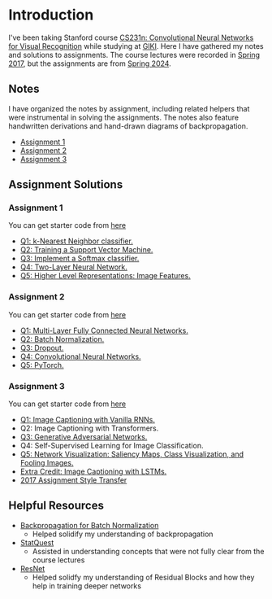 # Introduction

I've been taking Stanford course [CS231n: Convolutional Neural Networks for Visual Recognition](https://cs231n.stanford.edu/) while studying at [GIKI](https://giki.edu.pk/). Here I have gathered my notes and solutions to assignments. The course lectures were recorded in [Spring 2017](https://www.youtube.com/playlist?list=PLC1qU-LWwrF64f4QKQT-Vg5Wr4qEE1Zxk), but the assignments are from [Spring 2024](https://cs231n.stanford.edu/assignments.html). 

## Notes
I have organized the notes by assignment, including related helpers that were instrumental in solving the assignments. The notes also feature handwritten derivations and hand-drawn diagrams of backpropagation.

- [Assignment 1](https://github.com/abdullahejazjanjua/cs231n/tree/main/assignment1/assignment1_lecture_wise_notes)
- [Assignment 2](https://github.com/abdullahejazjanjua/cs231n/tree/main/assignment2/assignment_wise_notes)
- [Assignment 3](https://github.com/abdullahejazjanjua/cs231n/tree/main/assignment3/assignment_wise_notes)

## Assignment Solutions

### Assignment 1
You can get starter code from [here](https://cs231n.github.io/assignments2024/assignment1/)
- [Q1: k-Nearest Neighbor classifier.](https://github.com/abdullahejazjanjua/cs231n/blob/main/assignment1/knn.ipynb) 
- [Q2: Training a Support Vector Machine.](https://github.com/abdullahejazjanjua/cs231n/blob/main/assignment1/svm.ipynb) 
- [Q3: Implement a Softmax classifier.](https://github.com/abdullahejazjanjua/cs231n/blob/main/assignment1/softmax.ipynb)
- [Q4: Two-Layer Neural Network.](https://github.com/abdullahejazjanjua/cs231n/blob/main/assignment1/two_layer_net.ipynb) 
- [Q5: Higher Level Representations: Image Features.](https://github.com/abdullahejazjanjua/cs231n/blob/main/assignment1/features.ipynb)

### Assignment 2
You can get starter code from [here](https://cs231n.github.io/assignments2024/assignment2/)

- [Q1: Multi-Layer Fully Connected Neural Networks.](https://github.com/abdullahejazjanjua/cs231n/blob/main/assignment2/FullyConnectedNets.ipynb)
- [Q2: Batch Normalization.](https://github.com/abdullahejazjanjua/cs231n/blob/main/assignment2/BatchNormalization.ipynb)
- [Q3: Dropout.](https://github.com/abdullahejazjanjua/cs231n/blob/main/assignment2/Dropout.ipynb)
- [Q4: Convolutional Neural Networks.](https://github.com/abdullahejazjanjua/cs231n/blob/main/assignment2/ConvolutionalNetworks.ipynb)
- [Q5: PyTorch.](https://github.com/abdullahejazjanjua/cs231n/blob/main/assignment2/PyTorch.ipynb)

### Assignment 3

You can get starter code from [here](https://cs231n.github.io/assignments2024/assignment3/)


- [Q1: Image Captioning with Vanilla RNNs.]()
- Q2: Image Captioning with Transformers.
- [Q3: Generative Adversarial Networks.]()
- Q4: Self-Supervised Learning for Image Classification.
- [Q5: Network Visualization: Saliency Maps, Class Visualization, and Fooling Images.]()
- [Extra Credit: Image Captioning with LSTMs.]()
- [2017 Assignment Style Transfer](https://github.com/abdullahejazjanjua/cs231n/blob/main/assignment3_2017/StyleTransfer-PyTorch.ipynb)
    
## Helpful Resources

- [Backpropagation for Batch Normalization](https://kratzert.github.io/2016/02/12/understanding-the-gradient-flow-through-the-batch-normalization-layer.html)
  - Helped solidify my understanding of backpropagation
- [StatQuest](https://www.youtube.com/@statquest)
  - Assisted in understanding concepts that were not fully clear from the course lectures
- [ResNet](https://www.youtube.com/watch?v=Q1JCrG1bJ-A)
  - Helped solidfy my understanding of Residual Blocks and how they help in training deeper networks


